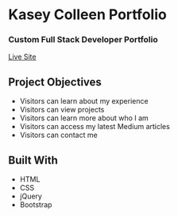 # Kasey Colleen Portfolio

### Custom Full Stack Developer Portfolio

[Live Site](https://builtbykasey.github.io/kaseycolleen/)

## Project Objectives

- Visitors can learn about my experience
- Visitors can view projects
- Visitors can learn more about who I am
- Visitors can access my latest Medium articles
- Visitors can contact me

## Built With

- HTML
- CSS
- jQuery
- Bootstrap
